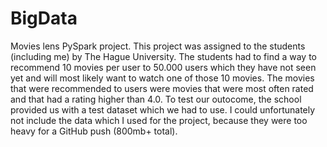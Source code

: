 # BigData

Movies lens PySpark project. This project was assigned to the students (including me) by The Hague University. The students had to find a way to recommend 10 movies per user to 50.000 users which they have not seen yet and will most likely want to watch one of those 10 movies. The movies that were recommended to users were movies that were most often rated and that had a rating higher than 4.0. To test our outocome, the school provided us with a test dataset which we had to use.
I could unfortunately not include the data which I used for the project, because they were too heavy for a GitHub push (800mb+ total).
